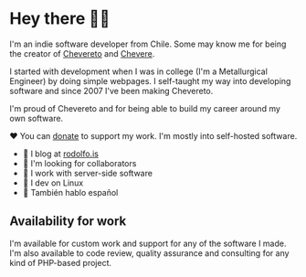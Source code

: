 # Hey there 👋🏾

I'm an indie software developer from Chile. Some may know me for being the creator of [Chevereto](https://chevereto.com/) and [Chevere](https://chevere.org/).

I started with development when I was in college (I'm a Metallurgical Engineer) by doing simple webpages. I self-taught my way into developing software and since 2007 I've been making Chevereto.

I'm proud of Chevereto and for being able to build my career around my own software.

❤ You can [donate](https://paypal.me/RodolfoBerrios) to support my work. I'm mostly into self-hosted software.

- 📝 I blog at [rodolfo.is](https://rodolfo.is/)
- 👀 I'm looking for collaborators
- 🥑 I work with server-side software
- 🐧 I dev on Linux
- 🤗 También hablo español

## Availability for work

I'm available for custom work and support for any of the software I made. I'm also available to code review, quality assurance and consulting for any kind of PHP-based project.
